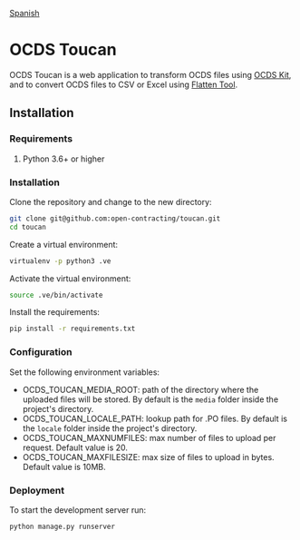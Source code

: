 [Spanish](https://github.com/open-contracting/toucan/blob/main/README_es.md)

# OCDS Toucan

OCDS Toucan is a web application to transform OCDS files using [OCDS Kit](https://github.com/open-contracting/ocdskit), and to convert OCDS files to CSV or Excel using [Flatten Tool](https://github.com/OpenDataServices/flatten-tool).

## Installation
### Requirements
1. Python 3.6+ or higher

### Installation
Clone the repository and change to the new directory:

```sh
git clone git@github.com:open-contracting/toucan.git
cd toucan
```

Create a virtual environment:

```sh
virtualenv -p python3 .ve
```

Activate the virtual environment:

```sh
source .ve/bin/activate
```

Install the requirements:

```sh
pip install -r requirements.txt
```

### Configuration
Set the following environment variables:
* OCDS_TOUCAN_MEDIA_ROOT: path of the directory where the uploaded files will be stored. By default is the `media` folder inside the project's directory.
* OCDS_TOUCAN_LOCALE_PATH: lookup path for .PO files. By default is the `locale` folder inside the project's directory.
* OCDS_TOUCAN_MAXNUMFILES: max number of files to upload per request. Default value is 20.
* OCDS_TOUCAN_MAXFILESIZE: max size of files to upload in bytes. Default value is 10MB.

### Deployment

To start the development server run:

```sh
python manage.py runserver
```
